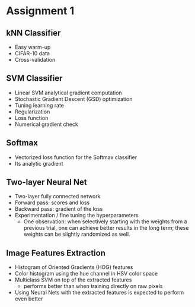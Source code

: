 # Assignment 1

## kNN Classifier

- Easy warm-up
- CIFAR-10 data
- Cross-validation

## SVM Classifier

- Linear SVM analytical gradient computation
- Stochastic Gradient Descent (GSD) optimization
- Tuning learning rate
- Regularization
- Loss function
- Numerical gradient check

## Softmax

- Vectorized loss function for the Softmax classifier
- Its analytic gradient

## Two-layer Neural Net

- Two-layer fully connected network
- Forward pass: scores and loss
- Backward pass: gradient of the loss
- Experimentation / fine tuning the hyperparameters
  - One observation: when selectively starting with the weights from a
    previous trial, one can achieve better results in the long term;
    these weights can be slightly randomized as well.

## Image Features Extraction

- Histogram of Oriented Gradients (HOG) features
- Color histogram using the hue channel in HSV color space
- Multiclass SVM on top of the extracted features
  - performs better than when training directly on raw pixels
- Using Neural Nets with the extracted features is expected to perform even better

